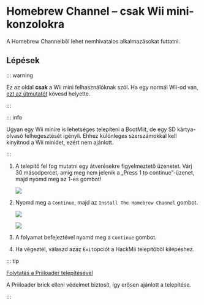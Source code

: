 # Homebrew Channel – csak Wii mini-konzolokra

A Homebrew Channelből lehet nemhivatalos alkalmazásokat futtatni.

## Lépések

::: warning

Ez az oldal **csak** a Wii mini felhasználóknak szól. Ha egy normál Wii-od van, [ezt az útmutatót](hbc) kövesd helyette.

:::

::: info

Ugyan egy Wii minire is lehetséges telepíteni a BootMiit, de egy SD kártya-olvasó felhegesztését igényli. Ehhez különleges szerszámokkal kell kinyitnod a Wii minidet, ezért nem ajánlott.

:::

1. A telepítő fel fog mutatni egy átverésekre figyelmeztető üzenetet. Várj 30 másodpercet, amíg meg nem jelenik a „Press 1 to continue”-üzenet, majd nyomd meg az 1-es gombot!

   ![](/images/hackmii/scam.png)

2. Nyomd meg a `Continue`, majd az `Install The Homebrew Channel` gombot.

   ![](/images/hackmii/hbc_install.png)

   ![](/images/hackmii/hbc_install_ok.png)

3. A folyamat befejeztével nyomd meg a `Continue` gombot.

4. Ha végeztél, válaszd azaz `Exit`opciót a HackMii telepítőből kilépéshez.

::: tip

[Folytatás a Priiloader telepítésével](priiloader)

A Priiloader brick elleni védelmet biztosít, így erősen ajánlott a telepítése.

:::